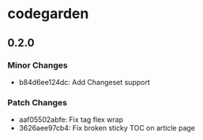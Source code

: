 # codegarden

## 0.2.0

### Minor Changes

- b84d6ee124dc: Add Changeset support

### Patch Changes

- aaf05502abfe: Fix tag flex wrap
- 3626aee97cb4: Fix broken sticky TOC on article page
